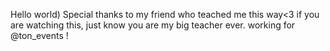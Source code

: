 Hello world)
Special thanks to my friend who teached me this way<3
if you are watching this, just know you are my big teacher ever.
working for @ton_events !
